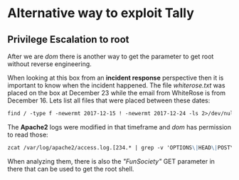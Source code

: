 # Alternative way to exploit Tally

## Privilege Escalation to root

After we are _dom_ there is another way to get the parameter to get root without reverse engineering.

When looking at this box from an **incident response** perspective then it is important to know when the incident happened.
The file _whiterose.txt_ was placed on the box at December 23 while the email from WhiteRose is from December 16. Lets list all files that were placed between these dates:
```markdown
find / -type f -newermt 2017-12-15 ! -newermt 2017-12-24 -ls 2>/dev/null
```

The **Apache2** logs were modified in that timeframe and _dom_ has permission to read those:
```markdown
zcat /var/log/apache2/access.log.[234.* | grep -v 'OPTIONS\|HEAD\|POST\'
```

When analyzing them, there is also the _"FunSociety"_ GET parameter in there that can be used to get the root shell.
